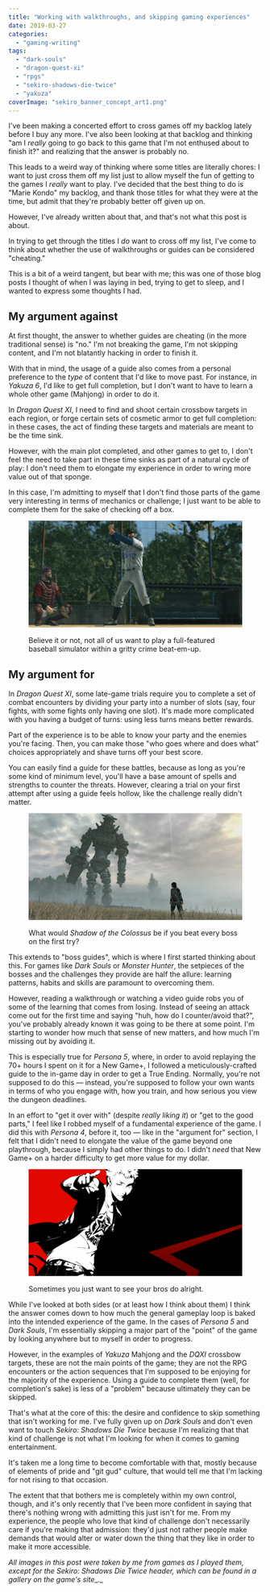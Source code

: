 ```yaml
---
title: "Working with walkthroughs, and skipping gaming experiences"
date: 2019-03-27
categories: 
  - "gaming-writing"
tags: 
  - "dark-souls"
  - "dragon-quest-xi"
  - "rpgs"
  - "sekiro-shadows-die-twice"
  - "yakuza"
coverImage: "sekiro_banner_concept_art1.png"
---
```


I've been making a concerted effort to cross games off my backlog lately before I buy any more. I've also been looking at that backlog and thinking "am I _really_ going to go back to this game that I'm not enthused about to finish it?" and realizing that the answer is probably no.

<!--more-->

This leads to a weird way of thinking where some titles are literally chores: I want to just cross them off my list just to allow myself the fun of getting to the games I _really_ want to play. I've decided that the best thing to do is "Marie Kondo" my backlog, and thank those titles for what they were at the time, but admit that they're probably better off given up on.

However, I've already written about that, and that's not what this post is about.

In trying to get through the titles I _do_ want to cross off my list, I've come to think about whether the use of walkthroughs or guides can be considered "cheating."

This is a bit of a weird tangent, but bear with me; this was one of those blog posts I thought of when I was laying in bed, trying to get to sleep, and I wanted to express some thoughts I had.

## My argument against

At first thought, the answer to whether guides are cheating (in the more traditional sense) is "no." I'm not breaking the game, I'm not skipping content, and I'm not blatantly hacking in order to finish it.

With that in mind, the usage of a guide also comes from a personal preference to the _type_ of content that I'd like to move past. For instance, in _Yakuza 6_, I'd like to get full completion, but I don't want to have to learn a whole other game (Mahjong) in order to do it.

In _Dragon Quest XI_, I need to find and shoot certain crossbow targets in each region, or forge certain sets of cosmetic armor to get full completion: in these cases, the act of finding these targets and materials are meant to be the time sink.

However, with the main plot completed, and other games to get to, I don't feel the need to take part in these time sinks as part of a natural cycle of play: I don't need them to elongate my experience in order to wring more value out of that sponge.

In this case, I'm admitting to myself that I don't find those parts of the game very interesting in terms of mechanics or challenge; I just want to be able to complete them for the sake of checking off a box.

<figure>

![](images/yakuza_6_baseball.png)

<figcaption>

Believe it or not, not all of us want to play a full-featured baseball simulator within a gritty crime beat-em-up.

</figcaption>

</figure>

## My argument for

In _Dragon Quest XI_, some late-game trials require you to complete a set of combat encounters by dividing your party into a number of slots (say, four fights, with some fights only having one slot). It's made more complicated with you having a budget of turns: using less turns means better rewards.

Part of the experience is to be able to know your party and the enemies you're facing. Then, you can make those "who goes where and does what" choices appropriately and shave turns off your best score.

You can easily find a guide for these battles, because as long as you're some kind of minimum level, you'll have a base amount of spells and strengths to counter the threats. However, clearing a trial on your first attempt after using a guide feels hollow, like the challenge really didn't matter.

<figure>

![](images/sotc_banner_colossus_3.png)

<figcaption>

What would _Shadow of the Colossus_ be if you beat every boss on the first try?

</figcaption>

</figure>

This extends to "boss guides", which is where I first started thinking about this. For games like _Dark Souls_ or _Monster Hunter_, the setpieces of the bosses and the challenges they provide are half the allure: learning patterns, habits and skills are paramount to overcoming them.

However, reading a walkthrough or watching a video guide robs you of some of the learning that comes from losing. Instead of seeing an attack come out for the first time and saying "huh, how do I counter/avoid that?", you've probably already known it was going to be there at some point. I'm starting to wonder how much that sense of new matters, and how much I'm missing out by avoiding it.

This is especially true for _Persona 5_, where, in order to avoid replaying the 70+ hours I spent on it for a New Game+, I followed a meticulously-crafted guide to the in-game day in order to get a True Ending. Normally, you're not supposed to do this — instead, you're supposed to follow your own wants in terms of who you engage with, how you train, and how serious you view the dungeon deadlines.

In an effort to "get it over with" (despite _really liking it_) or "get to the good parts," I feel like I robbed myself of a fundamental experience of the game. I did this with _Persona 4_, before it, too — like in the "argument for" section, I felt that I didn't need to elongate the value of the game beyond one playthrough, because I simply had other things to do. I didn't _need_ that New Game+ on a harder difficulty to get more value for my dollar.

<figure>

![](images/ryusuke_persona_5_banner.png)

<figcaption>

Sometimes you just want to see your bros do alright.

</figcaption>

</figure>

While I've looked at both sides (or at least how I think about them) I think the answer comes down to how much the general gameplay loop is baked into the intended experience of the game. In the cases of _Persona 5_ and _Dark Souls_, I'm essentially skipping a major part of the "point" of the game by looking anywhere but to myself in order to progress.

However, in the examples of _Yakuza_ Mahjong and the _DQXI_ crossbow targets, these are not the main points of the game; they are not the RPG encounters or the action sequences that I'm supposed to be enjoying for the majority of the experience. Using a guide to complete them (well, for completion's sake) is less of a "problem" because ultimately they can be skipped.

That's what at the core of this: the desire and confidence to skip something that isn't working for me. I've fully given up on _Dark Souls_ and don't even want to touch _Sekiro: Shadows Die Twice_ because I'm realizing that that kind of challenge is not what I'm looking for when it comes to gaming entertainment.

It's taken me a long time to become comfortable with that, mostly because of elements of pride and "git gud" culture, that would tell me that I'm lacking for not rising to that occasion.

The extent that that bothers me is completely within my own control, though, and it's only recently that I've been more confident in saying that there's nothing wrong with admitting this just isn't for me. From my experience, the people who love that kind of challenge don't necessarily care if you're making that admission: they'd just not rather people make demands that would alter or water down the thing that they like in order to make it more accessible.

_All images in this post were taken by me from games as I played them, except for the Sekiro: Shadows Die Twice header, which can be found_ _in a gallery on the game's site__._
